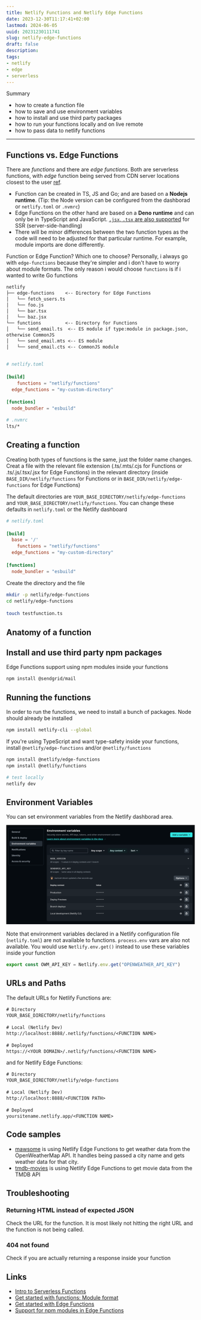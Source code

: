 ```yaml
---
title: Netlify Functions and Netlify Edge Functions
date: 2023-12-30T11:17:41+02:00
lastmod: 2024-06-05
uuid: 20231230111741
slug: netlify-edge-functions
draft: false
description: 
tags: 
- netlify
- edge
- serverless
---
```


Summary

- how to create a function file
- how to save and use environment variables
- how to install and use third party packages
- how to run your functions locally and on live remote
- how to pass data to netlify functions

---

## Functions vs. Edge Functions
There are _functions_ and there are _edge functions_. Both are serverless functions, with _edge_ function being served from CDN server locations closest to the user [ref](https://www.netlify.com/blog/edge-functions-explained/). 

- Function can be created in TS, JS and Go; and are based on a **Nodejs runtime**. (Tip: the Node version can be configured from the dashborad or `netlify.toml` or `.nvmrc`)
- Edge Functions on the other hand are based on a **Deno runtime** and can only be in TypeScript and JavaScript. [`.jsx`, `.tsx` are also supported](https://docs.netlify.com/edge-functions/get-started/#edge-functions-with-jsx-or-tsx) for SSR (server-side-handling)
- There will be minor differences between the two function types as the code will need to be adjusted for that particular runtime. For example, module imports are done differently.

Function or Edge Function? Which one to choose? Personally, i always go with `edge-functions` because they're simpler and i don't have to worry about module formats. The only reason i would choose `functions` is if i wanted to write Go functions

```
netlify                                                                                       
├── edge-functions    <-- Directory for Edge Functions     
│   └── fetch_users.ts                                                                  
│   └── foo.js
│   └── bar.tsx 
│   └── baz.jsx  
└── functions         <-- Directory for Functions            
│   └── send_email.ts  <-- ES module if type:module in package.json, otherwise CommonJS                                                                     
│   └── send_email.mts <-- ES module  
│   └── send_email.cts <-- CommonJS module      
            
```

```toml
# netlify.toml

[build]
	functions = "netlify/functions"
  edge_functions = "my-custom-directory"

[functions]
  node_bundler = "esbuild"
```

```bash
# .nvmrc
lts/*
```

## Creating a function

Creating both types of functions is the same, just the folder name changes. Creat a file with the relevant file extension (.ts/.mts/.cjs for Functions or .ts/.js/.tsx/.jsx for Edge Functions) in the relevant directory (inside `BASE_DIR/netlify/functions` for Functions or in `BASE_DIR/netlify/edge-functions` for Edge Functions)


The default directories are `YOUR_BASE_DIRECTORY/netlify/edge-functions` and `YOUR_BASE_DIRECTORY/netlify/functions`. You can change these defaults in `netlify.toml` or the Netlify dashboard

```toml
# netlify.toml

[build]
  base = '/'
	functions = "netlify/functions"
  edge_functions = "my-custom-directory"

[functions]
  node_bundler = "esbuild"
```

Create the directory and the file

```bash
mkdir -p netlify/edge-functions
cd netlify/edge-functions

touch testfunction.ts
```

## Anatomy of a function

## Install and use third party npm packages
Edge Functions support using npm modules inside your functions

```bash
npm install @sendgrid/mail
```


## Running the functions

In order to run the functions, we need to install a bunch of packages. Node should already be installed

```bash
npm install netlify-cli --global
```

If you're using TypeScript and want type-safety inside your functions, install `@netlify/edge-functions` and/or `@netlify/functions`

```bash
npm install @netlify/edge-functions
npm install @netlify/functions
```

```bash
# test locally 
netlify dev
```


## Environment Variables

You can set environment variables from the Netlify dashborad area.

![netlify environment variables configuration](./images/netlify_env_variables.png)

Note that environment variables declared in a Netlify configuration file (`netlify.toml`) are not available to functions. `process.env` vars are also not available. You would use `Netlify.env.get()` instead to use these variables inside your function

```ts
export const OWM_API_KEY = Netlify.env.get("OPENWEATHER_API_KEY")
```

## URLs and Paths

The default URLs for Netlify Functions are:

```
# Directory
YOUR_BASE_DIRECTORY/netlify/functions

# Local (Netlify Dev)
http://localhost:8888/.netlify/functions/<FUNCTION NAME>

# Deployed
https://<YOUR DOMAIN>/.netlify/functions/<FUNCTION NAME>
```

and for Netlify Edge Functions:

```
# Directory
YOUR_BASE_DIRECTORY/netlify/edge-functions

# Local (Netlify Dev)
http://localhost:8888/<FUNCTION PATH>

# Deployed
yoursitename.netlify.app/<FUNCTION NAME>
```


## Code samples

- [mawsome](https://github.com/aamnah/mawsome/tree/main/netlify) is using Netlify Edge Functions to get weather data from the OpenWeatherMap API. It handles being passed a city name and gets weather data for that city.
- [tmdb-movies](https://github.com/aamnah/tmdb-movies/tree/main/netlify) is using Netlify Edge Functions to get movie data from the TMDB API

## Troubleshooting

### Returning HTML instead of expected JSON
Check the URL for the function. It is most likely not hitting the right URL and the function is not being called.

### 404 not found
Check if you are actually returning a response inside your function


Links
---

- [Intro to Serverless Functions](https://www.netlify.com/blog/intro-to-serverless-functions/)
- [Get started with functions: Module format](https://docs.netlify.com/functions/get-started/?fn-language=ts#module-format)
- [Get started with Edge Functions](https://docs.netlify.com/edge-functions/get-started/)
- [Support for npm modules in Edge Functions](https://www.netlify.com/blog/support-for-npm-modules-in-edge-functions/)